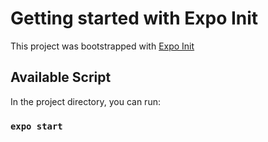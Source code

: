 # Getting started with Expo Init

This project was bootstrapped with [Expo Init](https://docs.expo.dev/get-started/create-a-new-app/)

## Available Script

In the project directory, you can run:

### `expo start`